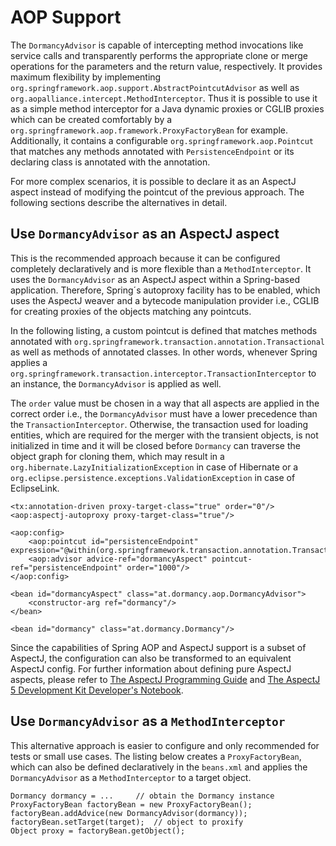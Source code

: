 # AOP Support #

The `DormancyAdvisor` is capable of intercepting method invocations like service calls and transparently performs the appropriate clone or merge operations for the parameters and the return value, respectively.
It provides maximum flexibility by implementing `org.springframework.aop.support.AbstractPointcutAdvisor` as well as `org.aopalliance.intercept.MethodInterceptor`.
Thus it is possible to use it as a simple method interceptor for a Java dynamic proxies or CGLIB proxies which can be created comfortably by a `org.springframework.aop.framework.ProxyFactoryBean` for example.
Additionally, it contains a configurable `org.springframework.aop.Pointcut` that matches any methods annotated with `PersistenceEndpoint` or its declaring class is annotated with the annotation.

For more complex scenarios, it is possible to declare it as an AspectJ aspect instead of modifying the pointcut of the previous approach.
The following sections describe the alternatives in detail.

## Use `DormancyAdvisor` as an AspectJ aspect ##

This is the recommended approach because it can be configured completely declaratively and is more flexible than a `MethodInterceptor`.
It uses the `DormancyAdvisor` as an AspectJ aspect within a Spring-based application.
Therefore, Spring´s autoproxy facility has to be enabled, which uses the AspectJ weaver and a bytecode manipulation provider i.e., CGLIB for creating proxies of the objects matching any pointcuts.

In the following listing, a custom pointcut is defined that matches methods annotated with `org.springframework.transaction.annotation.Transactional` as well as methods of annotated classes.
In other words, whenever Spring applies a `org.springframework.transaction.interceptor.TransactionInterceptor` to an instance, the `DormancyAdvisor` is applied as well.

The `order` value must be chosen in a way that all aspects are applied in the correct order i.e., the `DormancyAdvisor` must have a lower precedence than the `TransactionInterceptor`.
Otherwise, the transaction used for loading entities, which are required for the merger with the transient objects, is not initialized in time and it will be closed before `Dormancy` can traverse the object graph for cloning them, which may result in a `org.hibernate.LazyInitializationException` in case of Hibernate or a `org.eclipse.persistence.exceptions.ValidationException` in case of EclipseLink.

```
<tx:annotation-driven proxy-target-class="true" order="0"/>
<aop:aspectj-autoproxy proxy-target-class="true"/>

<aop:config>
	<aop:pointcut id="persistenceEndpoint" expression="@within(org.springframework.transaction.annotation.Transactional)"/>
	<aop:advisor advice-ref="dormancyAspect" pointcut-ref="persistenceEndpoint" order="1000"/>
</aop:config>

<bean id="dormancyAspect" class="at.dormancy.aop.DormancyAdvisor">
	<constructor-arg ref="dormancy"/>
</bean>

<bean id="dormancy" class="at.dormancy.Dormancy"/>
```

Since the capabilities of Spring AOP and AspectJ support is a subset of AspectJ, the configuration can also be transformed to an equivalent AspectJ config.
For further information about defining pure AspectJ aspects, please refer to [The AspectJ Programming Guide](http://www.eclipse.org/aspectj/doc/released/progguide/index.html) and [The AspectJ 5 Development Kit Developer's Notebook](http://www.eclipse.org/aspectj/doc/released/adk15notebook/index.html).

## Use `DormancyAdvisor` as a `MethodInterceptor` ##

This alternative approach is easier to configure and only recommended for tests or small use cases.
The listing below creates a `ProxyFactoryBean`, which can also be defined declaratively in the `beans.xml` and applies the `DormancyAdvisor` as a `MethodInterceptor` to a target object.

```
Dormancy dormancy = ...		// obtain the Dormancy instance
ProxyFactoryBean factoryBean = new ProxyFactoryBean();
factoryBean.addAdvice(new DormancyAdvisor(dormancy));
factoryBean.setTarget(target);	// object to proxify
Object proxy = factoryBean.getObject();
```